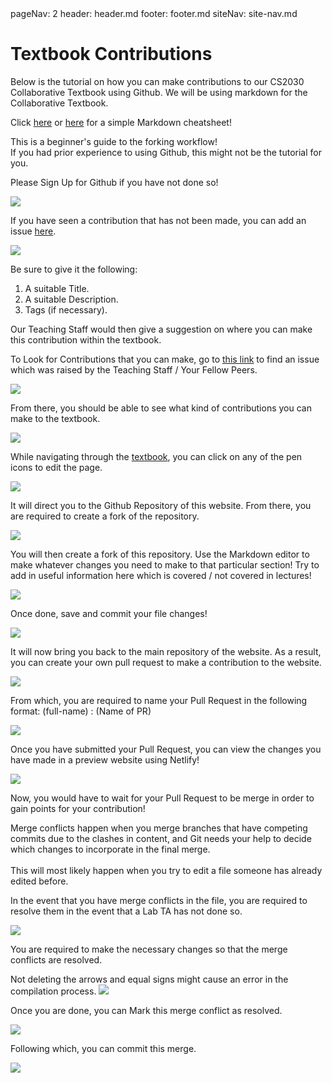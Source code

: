 <frontmatter>
  pageNav: 2
  header: header.md
  footer: footer.md
  siteNav: site-nav.md
</frontmatter>

<br> 

# Textbook Contributions

Below is the tutorial on how you can make contributions to our CS2030 Collaborative Textbook using Github.
We will be using markdown for the Collaborative Textbook. 

Click [here](https://github.com/adam-p/markdown-here/wiki/Markdown-Cheatsheet) or 
[here](https://guides.github.com/pdfs/markdown-cheatsheet-online.pdf) for a simple Markdown cheatsheet!

<box type="warning">
    This is a beginner's guide to the forking workflow! <br> 
    If you had prior experience to using Github, this might not be the tutorial for you. <i class="fas fa-frown"></i>
</box>

<panel header="## Step 0: Signing Up for Github" no-close>

Please Sign Up for Github if you have not done so!

<img src = "images/SignUps.png" />

</panel>

<panel header="## Step 1: Adding an Issue to the repository" no-close> 

If you have seen a contribution that has not been made, you can add an issue [here](https://github.com/nus-cs2030/1920-s2/issues). 

<img src = "images/AddingIssues.png" />

Be sure to give it the following: 

1) A suitable Title. 
2) A suitable Description. 
3) Tags (if necessary).

Our Teaching Staff would then give a suggestion on where you can make this contribution within the textbook. 

</panel> 


<panel header="## Step 2: Searching For Issues to the Repository" no-close> 

To Look for Contributions that you can make, go to [this link](https://github.com/nus-cs2030/1920-s2/issues) to find 
an issue which was raised by the Teaching Staff / Your Fellow Peers. 

<img src = "images/FindingIssues.png" />

<br /> 

From there, you should be able to see what kind of contributions you can make to the textbook. 

<img src = "images/CheckIssue.png" />

</panel> 

<panel header="## Step 3: Finding the section to edit" no-close>

While navigating through the [textbook](https://nus-cs2030.github.io/1920-s2/contents/textbook/textbook.html), 
you can click on any of the pen icons to edit the page. 

<img src = "images/Click.png" />

</panel>

<panel header="## Step 4: Forking the Repository" no-close>

It will direct you to the Github Repository of this website. From there, you are required to create a fork of the 
repository. 

<img src = "images/GithubFork.png" />

</panel>

<panel header="## Step 5: Editing using the Markdown editor" no-close>

You will then create a fork of this repository. Use the Markdown editor to make whatever changes you need to make 
to that particular section! Try to add in useful information here which is covered / not covered in lectures!

<img src = "images/MarkdownEditor.png" />

</panel>

<panel header="## Step 6: Save your file changes" no-close>

Once done, save and commit your file changes!

<img src = "images/ProposedFileChange.png" />

</panel>

<panel header="## Step 7: Create your Pull Request" no-close>

It will now bring you back to the main repository of the website. As a result, you can create
your own pull request to make a contribution to the website. 

<img src = "images/PRStepOne.png" />

From which, you are required to name your Pull Request in the following format:  (full-name) : (Name of PR)

<img src = "images/PRStepTwo.png" />

</panel>

<panel header="## Step 8: View your website changes" no-close>

Once you have submitted your Pull Request, you can view the changes you have made in a preview website using Netlify!  

<img src = "images/WebsiteOne.png" />

Now, you would have to wait for your Pull Request to be merge in order to gain points for your contribution! 
</panel>

<panel header="## Step 9: Fixing Merge Conflicts" no-close>

<box type="info">
    Merge conflicts happen when you merge branches that have competing commits due to the clashes in content, 
    and Git needs your help to decide which changes to incorporate in the final merge. <br><br>
    This will most likely happen when you try to edit a file someone has already edited before. 
</box>

In the event that you have merge conflicts in the file, you are required to resolve them in the event that a Lab TA 
has not done so. 

<img src = "images/MergeConflictOne.png" />

You are required to make the necessary changes so that the merge conflicts are resolved. <br> 

<box type="warning">
    Not deleting the arrows and equal signs might cause an error in the compilation process. 
</box>

<img src = "images/MergeConflictTwo.png" />

Once you are done, you can Mark this merge conflict as resolved. 

<img src = "images/MergeConflictThree.png" />

Following which, you can commit this merge.

<img src = "images/MergeConflictFour.png" />

</panel>

<br /> 